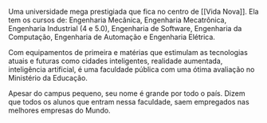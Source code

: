Uma universidade mega prestigiada que fica no centro de [[Vida Nova]]. Ela tem os cursos de: Engenharia Mecânica, Engenharia Mecatrônica, Engenharia Industrial (4 e 5.0), Engenharia de Software, Engenharia da Computação, Engenharia de Automação e Engenharia Elétrica.

Com equipamentos de primeira e matérias que estimulam as tecnologias atuais e futuras como cidades inteligentes, realidade aumentada, inteligência artificial, é uma faculdade pública com uma ótima avaliação no Ministério da Educação.

Apesar do campus pequeno, seu nome é grande por todo o país. Dizem que todos os alunos que entram nessa faculdade, saem empregados nas melhores empresas do Mundo. 